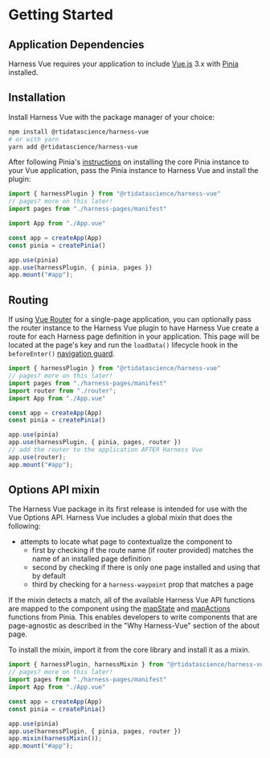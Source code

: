 # Getting Started

## Application Dependencies
Harness Vue requires your application to include [Vue.js](https://vuejs.org/) 3.x with [Pinia](https://pinia.vuejs.org/) installed.

## Installation
Install Harness Vue with the package manager of your choice:
```sh
npm install @rtidatascience/harness-vue
# or with yarn
yarn add @rtidatascience/harness-vue
```

After following Pinia's [instructions](https://pinia.vuejs.org/getting-started.html) on installing the core Pinia instance to your Vue application, pass the Pinia instance to Harness Vue and install the plugin:

```js
import { harnessPlugin } from "@rtidatascience/harness-vue"
// pages? more on this later!
import pages from "./harness-pages/manifest"

import App from "./App.vue"

const app = createApp(App)
const pinia = createPinia()

app.use(pinia)
app.use(harnessPlugin, { pinia, pages })
app.mount("#app");
```

## Routing
If using [Vue Router](https://router.vuejs.org/) for a single-page application, you can optionally pass the router instance to the Harness Vue plugin to have Harness Vue create a route for each Harness page definition in your application. This page will be located at the page's key and run the `loadData()` lifecycle hook in the `beforeEnter()` [navigation guard](https://router.vuejs.org/guide/advanced/navigation-guards.html#per-route-guard).

```js
import { harnessPlugin } from "@rtidatascience/harness-vue"
// pages? more on this later!
import pages from "./harness-pages/manifest"
import router from "./router";
import App from "./App.vue"

const app = createApp(App)
const pinia = createPinia()

app.use(pinia)
app.use(harnessPlugin, { pinia, pages, router })
// add the router to the application AFTER Harness Vue
app.use(router);
app.mount("#app");
```

## Options API mixin
The Harness Vue package in its first release is intended for use with the Vue Options API. Harness Vue includes a global mixin that does the following:

* attempts to locate what page to contextualize the component to
  * first by checking if the route name (if router provided) matches the name of an installed page definition
  * second by checking if there is only one page installed and using that by default
  * third by checking for a `harness-waypoint` prop that matches a page

If the mixin detects a match, all of the available Harness Vue API functions are mapped to the component using the [mapState](https://pinia.vuejs.org/core-concepts/state.html#usage-with-the-options-api) and [mapActions](https://pinia.vuejs.org/core-concepts/actions.html#without-setup) functions from Pinia. This enables developers to write components that are page-agnostic as described in the "Why Harness-Vue" section of the about page.

To install the mixin, import it from the core library and install it as a mixin.

```js
import { harnessPlugin, harnessMixin } from "@rtidatascience/harness-vue"
// pages? more on this later!
import pages from "./harness-pages/manifest"
import App from "./App.vue"

const app = createApp(App)
const pinia = createPinia()

app.use(pinia)
app.use(harnessPlugin, { pinia, pages, router })
app.mixin(harnessMixin());
app.mount("#app");
```
